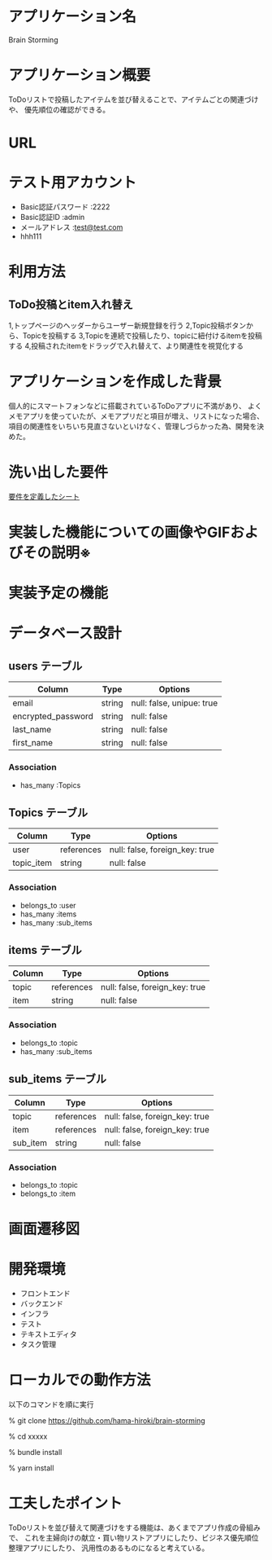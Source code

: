 # アプリケーション名
Brain Storming

# アプリケーション概要
ToDoリストで投稿したアイテムを並び替えることで、アイテムごとの関連づけや、
優先順位の確認ができる。

# URL

# テスト用アカウント
- Basic認証パスワード :2222
- Basic認証ID :admin
- メールアドレス :test@test.com
- hhh111

# 利用方法
## ToDo投稿とitem入れ替え
1,トップページのヘッダーからユーザー新規登録を行う
2,Topic投稿ボタンから、Topicを投稿する
3,Topicを連続で投稿したり、topicに紐付けるitemを投稿する
4,投稿されたitemをドラッグで入れ替えて、より関連性を視覚化する

# アプリケーションを作成した背景
個人的にスマートフォンなどに搭載されているToDoアプリに不満があり、
よくメモアプリを使っていたが、メモアプリだと項目が増え、リストになった場合、
項目の関連性をいちいち見直さないといけなく、管理しづらかった為、開発を決めた。

# 洗い出した要件
[要件を定義したシート](https://docs.google.com/spreadsheets/d/1RjEaaToBftxu9LI8wmmkix5x6j5-KBM_oRrOaJS_fKA/edit#gid=982722306)

# 実装した機能についての画像やGIFおよびその説明※

# 実装予定の機能

# データベース設計

## users テーブル

| Column                  | Type          | Options                        |
| -------------------     | --------      | ------------------------------ |
| email                   | string        | null: false, unipue: true |
| encrypted_password      | string        | null: false                    |
| last_name               | string        | null: false                    |
| first_name              | string        | null: false                    |

### Association
- has_many :Topics


## Topics テーブル

| Column                        | Type          | Options                        |
| -------------------     | --------    | ------------------------------ |
| user                              | references | null: false, foreign_key: true |
| topic_item                    | string         | null: false                    |

### Association
- belongs_to :user
- has_many   :items
- has_many   :sub_items


## items テーブル

| Column        | Type       | Options                        |
| ------------ | ---------- | ------------------------------ |
| topic             | references | null: false, foreign_key: true |
| item              | string         | null: false                    |

### Association
- belongs_to :topic
- has_many   :sub_items


## sub_items テーブル

| Column        | Type       | Options                        |
| ------------ | ---------- | ------------------------------ |
| topic             | references | null: false, foreign_key: true |
| item              | references | null: false, foreign_key: true |
| sub_item      | string         | null: false                    |

### Association
- belongs_to :topic
- belongs_to :item



# 画面遷移図


# 開発環境
- フロントエンド
- バックエンド
- インフラ
- テスト
- テキストエディタ
- タスク管理

# ローカルでの動作方法
以下のコマンドを順に実行

% git clone https://github.com/hama-hiroki/brain-storming

% cd xxxxx

% bundle install

% yarn install

# 工夫したポイント
ToDoリストを並び替えて関連づけをする機能は、あくまでアプリ作成の骨組みで、
これを主婦向けの献立・買い物リストアプリにしたり、ビジネス優先順位整理アプリにしたり、
汎用性のあるものになると考えている。
